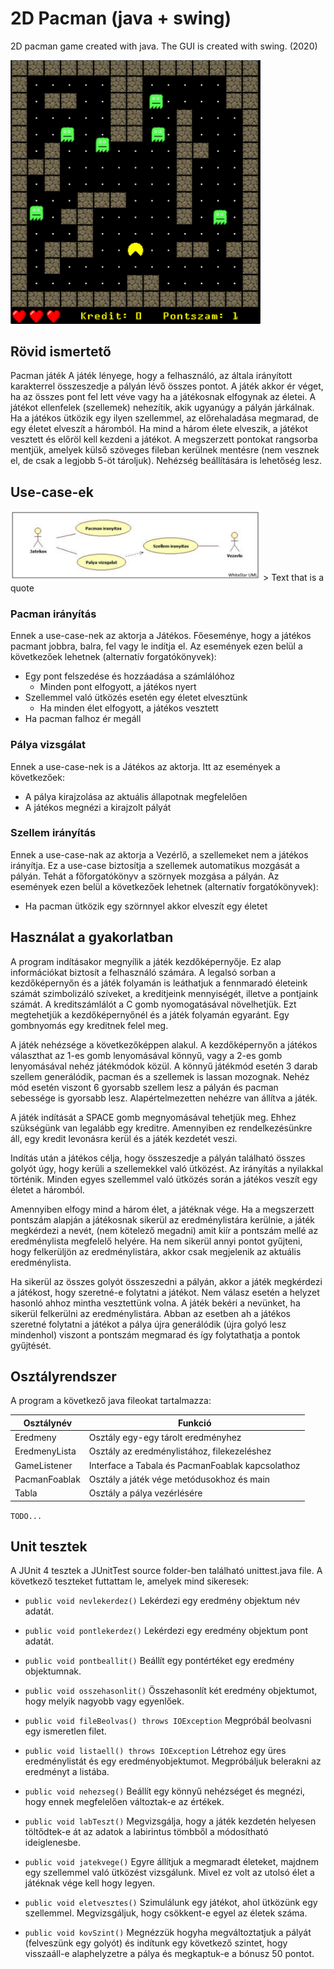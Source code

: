 # 2D Pacman (java + swing)
2D pacman game created with java. The GUI is created with swing. (2020)


<img src="images/1.png" width="400"> 

## Rövid ismertető

Pacman játék A játék lényege, hogy a felhasználó, az általa irányított karakterrel összeszedje a pályán lévő összes pontot. A játék akkor ér véget, ha az összes pont fel lett véve vagy ha a játékosnak elfogynak az életei. A játékot ellenfelek (szellemek) nehezítik, akik ugyanúgy a pályán járkálnak. Ha a játékos ütközik egy ilyen szellemmel, az előrehaladása megmarad, de egy életet elveszít a háromból. Ha mind a három élete elveszik, a játékot vesztett és előröl kell kezdeni a játékot. A megszerzett pontokat rangsorba mentjük, amelyek külső szöveges fileban kerülnek mentésre (nem vesznek el, de csak a legjobb 5-öt tároljuk). Nehézség beállítására is lehetőség lesz.

## Use-case-ek

<img src="images/2.png" width="400"> 
> Text that is a quote

### Pacman irányítás

Ennek a use-case-nek az aktorja a Játékos. Főeseménye, hogy a játékos pacmant
jobbra, balra, fel vagy le indítja el. Az események ezen belül a következőek lehetnek
(alternatív forgatókönyvek):

- Egy pont felszedése és hozzáadása a számlálóhoz
  - Minden pont elfogyott, a játékos nyert
- Szellemmel való ütközés esetén egy életet elvesztünk
  - Ha minden élet elfogyott, a játékos vesztett
- Ha pacman falhoz ér megáll

### Pálya vizsgálat

Ennek a use-case-nek is a Játékos az aktorja. Itt az események a következőek:

- A pálya kirajzolása az aktuális állapotnak megfelelően
- A játékos megnézi a kirajzolt pályát

### Szellem irányítás

Ennek a use-case-nak az aktorja a Vezérlő, a szellemeket nem a játékos irányítja. Ez a
use-case biztosítja a szellemek automatikus mozgását a pályán. Tehát a
főforgatókönyv a szörnyek mozgása a pályán. Az események ezen belül a következőek
lehetnek (alternatív forgatókönyvek):

- Ha pacman ütközik egy szörnnyel akkor elveszít egy életet

## Használat a gyakorlatban

A program indításakor megnyílik a játék kezdőképernyője. Ez alap információkat biztosít a felhasználó számára. A legalsó sorban a kezdőképernyőn és a játék folyamán is leáthatjuk a fennmaradó életeink számát szimbolizáló szíveket, a kreditjeink mennyiségét, illetve a pontjaink számát. A kreditszámlálót a C gomb nyomogatásával növelhetjük. Ezt megtehetjük a kezdőképernyőnél és a játék folyamán egyaránt. Egy gombnyomás egy kreditnek felel meg.

A játék nehézsége a következőképpen alakul. A kezdőképernyőn a játékos választhat az 1-es gomb lenyomásával könnyű, vagy a 2-es gomb lenyomásával nehéz játékmódok közül. A könnyű játékmód esetén 3 darab szellem generálódik, pacman és a szellemek is lassan mozognak. Nehéz mód esetén viszont 6 gyorsabb szellem lesz a pályán és pacman sebessége is gyorsabb lesz.  Alapértelmezetten nehézre van állítva a játék. 

A játék indítását a SPACE gomb megnyomásával tehetjük meg. Ehhez szükségünk van legalább egy kreditre. Amennyiben ez rendelkezésünkre áll, egy kredit levonásra kerül és a játék kezdetét veszi. 

Indítás után a játékos célja, hogy összeszedje a pályán található összes golyót úgy, hogy kerüli a szellemekkel való ütközést. Az irányítás a nyilakkal történik. Minden egyes szellemmel való ütközés során a játékos veszít egy életet a háromból.

Amennyiben elfogy mind a három élet, a játéknak vége. Ha a megszerzett pontszám alapján a játékosnak sikerül az eredménylistára kerülnie, a játék megkérdezi a nevét, (nem kötelező megadni) amit kiír a pontszám mellé az eredménylista megfelelő helyére. Ha nem sikerül annyi pontot gyűjteni, hogy felkerüljön az eredménylistára, akkor csak megjelenik az aktuális eredménylista.

Ha sikerül az összes golyót összeszedni a pályán, akkor a játék megkérdezi a játékost, hogy szeretné-e folytatni a játékot. Nem válasz esetén a helyzet hasonló ahhoz mintha vesztettünk volna. A játék bekéri a nevünket, ha sikerül felkerülni az eredménylistára. Abban az esetben ah a játékos szeretné folytatni a játékot a pálya újra generálódik (újra golyó lesz mindenhol) viszont a pontszám megmarad és így folytathatja a pontok gyűjtését.

## Osztályrendszer

A program a következő java fileokat tartalmazza:

| Osztálynév | Funkció |
| --- | --- |
| Eredmeny  | Osztály egy-egy tárolt eredményhez   |
| EredmenyLista   | Osztály az eredménylistához, filekezeléshez   |
| GameListener   | Interface a Tabala és PacmanFoablak kapcsolathoz   |
| PacmanFoablak   | Osztály a játék vége metódusokhoz és main   |
| Tabla   | Osztály a pálya vezérlésére   |

`TODO...`

## Unit tesztek

A JUnit 4 tesztek a JUnitTest source folder-ben található unittest.java file. A következő teszteket futtattam le, amelyek mind sikeresek:

- `public void nevlekerdez()`
	Lekérdezi egy eredmény objektum név adatát. 

- `public void pontlekerdez()`
	Lekérdezi egy eredmény objektum pont adatát. 

- `public void pontbeallit()`
	Beállít egy pontértéket egy eredmény objektumnak.

- `public void osszehasonlit()`
	Összehasonlít két eredmény objektumot, hogy melyik nagyobb vagy egyenlőek. 

- `public void fileBeolvas() throws IOException`
	Megpróbál beolvasni egy ismeretlen filet.

- `public void listaell() throws IOException`
Létrehoz egy üres eredménylistát és egy eredményobjektumot. Megpróbáljuk belerakni az eredményt a listába.

- `public void nehezseg()`
Beállít egy könnyű nehézséget és megnézi, hogy ennek megfelelően változtak-e az értékek.

- `public void labTeszt()`
Megvizsgálja, hogy a játék kezdetén helyesen töltődtek-e át az adatok a labirintus tömbből a módosítható ideiglenesbe.


- `public void jatekvege()`
Egyre állítjuk a megmaradt életeket, majdnem egy szellemmel való ütközést vizsgálunk. Mivel ez volt az utolsó élet a játéknak vége kell hogy legyen.

- `public void eletvesztes()`
Szimulálunk egy játékot, ahol ütközünk egy szellemmel. Megvizsgáljuk, hogy csökkent-e egyel az életek száma.

- `public void kovSzint()`
Megnézzük hogyha megváltoztatjuk a pályát (felveszünk egy golyót) és indítunk egy következő szintet, hogy visszaáll-e alaphelyzetre a pálya és megkaptuk-e a bónusz 50 pontot.



